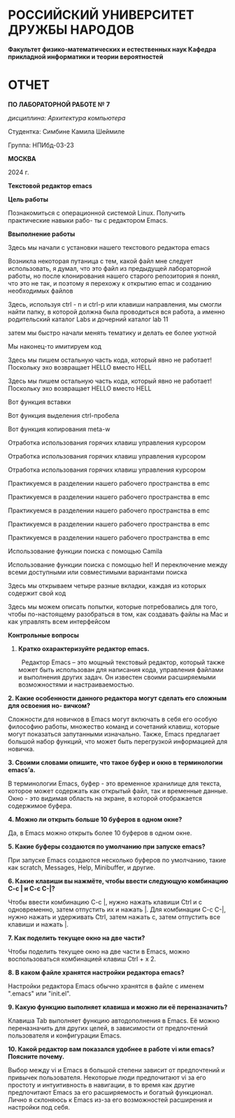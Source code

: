 ﻿# **РОССИЙСКИЙ УНИВЕРСИТЕТ ДРУЖБЫ НАРОДОВ**
**Факультет физико-математических и естественных наук Кафедра прикладной информатики и теории вероятностей**






# **ОТЧЕТ**
**ПО ЛАБОРАТОРНОЙ РАБОТЕ №**  **7**

*дисциплина:	Архитектура компьютера*

















Студентка: Симбине Камила Шеймиле


Группа: НПИбд-03-23













**МОСКВА**

2024 г.

**Текстовой редактор emacs**

**Цель работы**

Познакомиться с операционной системой Linux. Получить практические навыки рабо- ты с редактором Emacs.

**Ввыполнение работы**

Здесь мы начали с установки нашего текстового редактора emacs


Возникла некоторая путаница с тем, какой файл мне следует использовать, я думал, что это файл из предыдущей лабораторной работы, но после клонирования нашего старого репозитория я понял, что это не так, и поэтому я перехожу к открытию emac и созданию необходимых файлов

Здесь, используя ctrl - n и ctrl-p или клавиши направления, мы смогли найти папку, в которой должна была проводиться вся работа, а именно родительский каталог Labs и дочерний каталог lab 11


затем мы быстро начали менять тематику и делать ее более уютной

Мы наконец-то имитируем код

Здесь мы пишем остальную часть кода, который явно не работает! Поскольку эхо возвращает HELLO вместо HELL

Здесь мы пишем остальную часть кода, который явно не работает! Поскольку эхо возвращает HELLO вместо HELL

Вот функция вставки

Вот функция выделения ctrl-пробела


Вот функция копирования meta-w

Отработка использования горячих клавиш управления курсором

Отработка использования горячих клавиш управления курсором


Отработка использования горячих клавиш управления курсором

Практикуемся в разделении нашего рабочего пространства в emc


Практикуемся в разделении нашего рабочего пространства в emc

Практикуемся в разделении нашего рабочего пространства в emc


Практикуемся в разделении нашего рабочего пространства в emc

Практикуемся в разделении нашего рабочего пространства в emc


Использование функции поиска с помощью Camila

Использование функции поиска с помощью hel! И переключение между всеми доступными или совместимыми вариантами поиска


Здесь мы открываем четыре разные вкладки, каждая из которых содержит свой код

Здесь мы можем описать попытки, которые потребовались для того, чтобы по-настоящему разобраться в том, как создавать файлы на Mac и как управлять всем интерфейсом

**Контрольные вопросы**

1. **Кратко охарактеризуйте редактор emacs.**

   ` `Редактор Emacs – это мощный текстовый редактор, который также может быть использован для написания кода, управления файлами и выполнения других задач. Он известен своими расширяемыми возможностями и настраиваемостью.

**2.  Какие особенности данного редактора могут сделать его сложным для освоения но- вичком?**

Сложности для новичков в Emacs могут включать в себя его особую философию работы, множество команд и сочетаний клавиш, которые могут показаться запутанными изначально. Также, Emacs предлагает большой набор функций, что может быть перегрузкой информацией для новичка.

**3.  Своими словами опишите, что такое буфер и окно в терминологии emacs’а.**

В терминологии Emacs, буфер - это временное хранилище для текста, которое может содержать как открытый файл, так и временные данные. Окно - это видимая область на экране, в которой отображается содержимое буфера.

**4.  Можно ли открыть больше 10 буферов в одном окне?**

Да, в Emacs можно открыть более 10 буферов в одном окне.

**5.  Какие буферы создаются по умолчанию при запуске emacs?**

При запуске Emacs создаются несколько буферов по умолчанию, такие как scratch, Messages, Help, Minibuffer, и другие.

**6.  Какие клавиши вы нажмёте, чтобы ввести следующую комбинацию C-c  | и C-c  C-|?**

Чтобы ввести комбинацию C-c |, нужно нажать клавиши Ctrl и c одновременно, затем отпустить их и нажать |. Для комбинации C-c C-|, нужно нажать и удерживать Ctrl, затем нажать c, затем отпустить все клавиши и нажать |.

**7.  Как поделить текущее окно на две части?**

Чтобы поделить текущее окно на две части в Emacs, можно воспользоваться комбинацией клавиш Ctrl + x 2.

**8.  В каком файле хранятся настройки редактора emacs?**

Настройки редактора Emacs обычно хранятся в файле с именем ".emacs" или "init.el". 

**9.  Какую функцию выполняет клавиша         и можно ли её переназначить?**

Клавиша Tab выполняет функцию автодополнения в Emacs. Её можно переназначить для других целей, в зависимости от предпочтений пользователя и конфигурации Emacs.

**10.  Какой редактор вам показался удобнее в работе vi или emacs? Поясните почему.**

Выбор между vi и Emacs в большой степени зависит от предпочтений и привычек пользователя. Некоторые люди предпочитают vi за его простоту и интуитивность в навигации, в то время как другие предпочитают Emacs за его расширяемость и богатый функционал. Лично я склоняюсь к Emacs из-за его возможностей расширения и настройки под себя.

